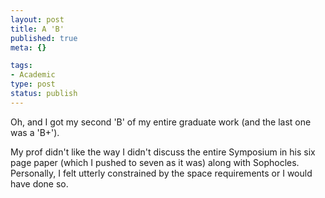 ```yaml
--- 
layout: post
title: A 'B'
published: true
meta: {}

tags: 
- Academic
type: post
status: publish
---
```

Oh, and I got my second 'B' of my entire graduate work (and the last one was a 'B+').

My prof didn't like the way I didn't discuss the entire Symposium in his six page paper (which I pushed to seven as it was) along with Sophocles. Personally, I felt utterly constrained by the space requirements or I would have done so.
